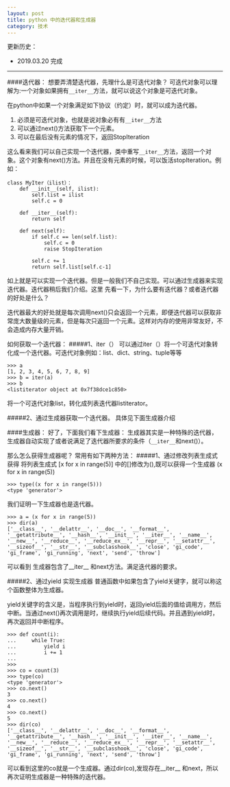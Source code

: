 ```yaml
---
layout: post
title: python 中的迭代器和生成器
category: 技术
---
```


更新历史：

- 2019.03.20 完成

------

####迭代器：
想要弄清楚迭代器，先理什么是可迭代对象？
可迭代对象可以理解为:一个对象如果拥有`__iter__`方法，就可以说这个对象是可迭代对象。

在python中如果一个对象满足如下协议（约定）时，就可以成为迭代器。
1. 必须是可迭代对象，也就是说对象必有有`__iter__`方法
2. 可以通过next()方法获取下一个元素。
3. 可以在最后没有元素的情况下，返回StopIteration


这么看来我们可以自己实现一个迭代器，类中重写`__iter__`方法，返回一个对象。这个对象有next()方法。并且在没有元素的时候，可以饭活stopIteration。例如：

```
class MyIter（ilist）：
    def __init__(self, ilist):
        self.list = ilist
        self.c = 0

    def __iter__(self):
        return self

    def next(self):
        if self.c == len(self.list):
            self.c = 0
            raise StopIteration

        self.c += 1
        return self.list[self.c-1]
```

如上就是可以实现一个迭代器。但是一般我们不自己实现。可以通过生成器来实现迭代器。迭代器稍后我们介绍。这里 先看一下，为什么要有迭代器？或者迭代器的好处是什么？

迭代器最大的好处就是每次调用next()只会返回一个元素，即便迭代器可以获取非常庞大数量级的元素，但是每次只返回一个元素。这样对内存的使用非常友好，不会造成内存大量开销。

如何获取一个迭代器：
#####1、iter（）
   可以通过iter（）将一个可迭代对象转化成一个迭代器。可迭代对象例如：list、dict、string、tuple等等

```
>>> a
[1, 2, 3, 4, 5, 6, 7, 8, 9]
>>> b = iter(a)
>>> b
<listiterator object at 0x7f38dce1c850>
```

将一个可迭代对象list，转化成列表迭代器listiterator。

#####2、通过生成器获取一个迭代器。
具体见下面生成器介绍

####生成器：
好了，下面我们看下生成器：
生成器其实是一种特殊的迭代器，生成器自动实现了或者说满足了迭代器所要求的条件（`__iter__`和next()）。

那么怎么获得生成器呢？
常用有如下两种方法：
#####1、通过修改列表生成式获得
将列表生成式 [x for x in range(5)] 中的[]修改为(),既可以获得一个生成器
(x for x in range(5))

```
>>> type((x for x in range(5)))
<type 'generator'>
```

我们证明一下生成器也是迭代器。

```
>>> a = (x for x in range(5))
>>> dir(a)
['__class__', '__delattr__', '__doc__', '__format__', '__getattribute__', '__hash__', '__init__', '__iter__', '__name__', '__new__', '__reduce__', '__reduce_ex__', '__repr__', '__setattr__', '__sizeof__', '__str__', '__subclasshook__', 'close', 'gi_code', 'gi_frame', 'gi_running', 'next', 'send', 'throw']
```

可以看到 生成器包含了__iter__ 和next方法。满足迭代器的要求。

#####2、通过yield 实现生成器
    普通函数中如果包含了yield关键字，就可以称这个函数整体为生成器。

yield关键字的含义是，当程序执行到yield时，返回yield后面的值给调用方，然后中断。当通过next()再次调用是时，继续执行yield后续代码。并且遇到yield时，再次返回并中断程序。

```
>>> def count(i):
...     while True:
...         yield i
...         i += 1
... 
>>> 
>>> co = count(3)
>>> type(co)
<type 'generator'>
>>> co.next()
3
>>> co.next()
4
>>> co.next()
5
>>> dir(co)
['__class__', '__delattr__', '__doc__', '__format__', '__getattribute__', '__hash__', '__init__', '__iter__', '__name__', '__new__', '__reduce__', '__reduce_ex__', '__repr__', '__setattr__', '__sizeof__', '__str__', '__subclasshook__', 'close', 'gi_code', 'gi_frame', 'gi_running', 'next', 'send', 'throw']
```

可以看到这里的co就是一个生成器。通过dir(co),发现存在__iter__ 和next，所以再次证明生成器是一种特殊的迭代器。












